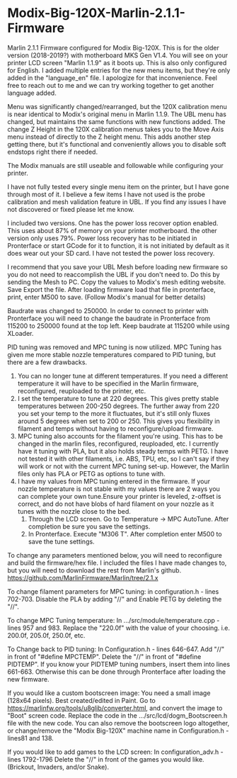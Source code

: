 # Modix-Big-120X-Marlin-2.1.1-Firmware
Marlin 2.1.1 Firmware configured for Modix Big-120X. This is for the older version (2018-2019?) with motherboard
MKS Gen V1.4. You will see on your printer LCD screen "Marlin 1.1.9" as it boots up. This is also only configured
for English. I added multiple entries for the new menu items, but they're only added in the "language_en" file. I
apologize for that inconvenience. Feel free to reach out to me and we can try working together to get another 
language added.

Menu was significantly changed/rearranged, but the 120X calibration menu is near identical to
Modix's original menu in Marlin 1.1.9. The UBL menu has changed, but maintains the same functions with new functions added.
The change Z Height in the 120X calibration menus takes you to the Move Axis menu instead of directly
to the Z height menu. This adds another step getting there, but it's functional and conveniently allows 
you to disable soft endstops right there if needed.

The Modix manuals are still useable and followable while configuring your printer.

I have not fully tested every single menu item on the printer, but I have gone through most of it. I
believe a few items I have not used is the probe calibration and mesh validation feature in UBL.
If you find any issues I have not discovered or fixed please let me know.

I included two versions. One has the power loss recover option enabled. This uses about 87% of memory
on your printer motherboard. the other version only uses 79%. Power loss recovery has to be initiated
in Pronterface or start GCode for it to function, it is not initiated by default as it does wear out
your SD card. I have not tested the power loss recovery.

I recommend that you save your UBL Mesh before loading new firmware so you do not need to reaccomplish
the UBL if you don't need to. Do this by sending the Mesh to PC. Copy the values to Modix's mesh
editing website. Save Export the file. After loading firmware load that file in pronterface, print,
enter M500 to save. (Follow Modix's manual for better details)

Baudrate was changed to 250000. In order to connect to printer with Pronterface you will need to change
the baudrate in Pronterface from 115200 to 250000 found at the top left. Keep baudrate at 115200 while
using XLoader.

PID tuning was removed and MPC tuning is now utilized. MPC Tuning has given me more stable nozzle
temperatures compared to PID tuning, but there are a few drawbacks.
  1) You can no longer tune at different temperatures. If you need a different temperature it will
     have to be specified in the Marlin firmware, reconfigured, reuploaded to the printer, etc.
  2) I set the temperature to tune at 220 degrees. This gives pretty stable temperatures between
     200-250 degrees. The further away from 220 you set your temp to the more it fluctuates, but
     it's still only fluxes around 5 degrees when set to 200 or 250. This gives you flexibility
     in filament and temps without having to reconfigure/upload firmware.
  3) MPC tuning also accounts for the filament you're using. This has to be changed in the marlin files,
     reconfigured, reuploaded, etc. I currently have it tuning with PLA, but it also holds steady temps with
     PETG. I have not tested it with other filaments, i.e. ABS, TPU, etc, so I can't say if they will
     work or not with the current MPC tuning set-up. However, the Marlin files only has PLA or PETG
     as options to tune with.
  4) I have my values from MPC tuning entered in the firmware. If your nozzle temperature is not stable
     with my values there are 2 ways you can complete your own tune.Ensure your printer is leveled, z-offset 
     is correct, and do not have blobs of hard filament on your nozzle as it tunes with the nozzle close to the bed.
       1) Through the LCD screen. Go to Temperature -> MPC AutoTune. After completion be sure you save the
          settings. 
       2) In Pronterface. Execute "M306 T". After completion enter M500 to save the tune settings.

To change any parameters mentioned below, you will need to reconfigure and build the firmware/hex file.
I included the files I have made changes to, but you will need to download the rest from Marlin's github.
https://github.com/MarlinFirmware/Marlin/tree/2.1.x

To change filament parameters for MPC tuning:
in configuration.h - lines 702-703. Disable the PLA by adding "//" and Enable PETG by deleting the "//".

To change MPC Tuning temperature:
In .../src/module/temperature.cpp - lines 957 and 983. Replace the "220.0f" with the value of your choosing.
i.e. 200.0f, 205.0f, 250.0f, etc.

To Change back to PID tuning:
In Configuration.h - lines 646-647. Add "//" in front of "#define MPCTEMP". Delete the "//" in front
of "#define PIDTEMP". 
If you know your PIDTEMP tuning numbers, insert them into lines 661-663. Otherwise this can be done through
Pronterface after loading the new firmware.

If you would like a custom bootscreen image:
You need a small image (128x64 pixels). Best created/edited in Paint.
Go to https://marlinfw.org/tools/u8glib/converter.html, and convert the image to "Boot" screen code.
Replace the code in the .../src/lcd/dogm_Bootscreen.h file with the new code.
You can also remove the bootscreen logo altogether, or change/remove the "Modix Big-120X" machine name
in Configuration.h - lines81 and 138.

If you would like to add games to the LCD screen:
In configuration_adv.h - lines 1792-1796
Delete the "//" in front of the games you would like. (Brickout, Invaders, and/or Snake).

